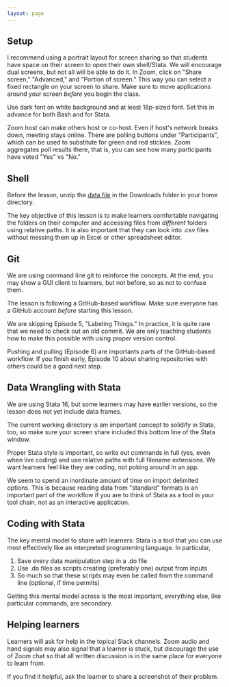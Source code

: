 ```yaml
---
layout: page
---
```

## Setup
I recommend using a portrait layout for screen sharing so that students have space on their screen to open their own shell/Stata. We will encourage dual screens, but not all will be able to do it. In Zoom, click on "Share screen," "Advanced," and "Portion of screen." This way you can select a fixed rectangle on your screen to share. Make sure to move applications around your screen *before* you begin the class.

Use dark font on white background and at least 18p-sized font. Set this in advance for both Bash and for Stata.

Zoom host can make others host or co-host. Even if host's network breaks down, meeting stays online. There are polling buttons under "Participants", which can be used to substitute for green and red stickies. Zoom aggregates poll results there, that is, you can see how many participants have voted "Yes" vs "No."

## Shell
Before the lesson, unzip the [data file](https://zenodo.org/record/3477935/files/dc-economics-v2.0.zip?download=1) in the Downloads folder in your home directory.

The key objective of this lesson is to make learners comfortable navigating the folders on their computer and accessing files from *different* folders using relative paths. It is also important that they can look into .csv files without messing them up in Excel or other spreadsheet editor. 

## Git
We are using command line git to reinforce the concepts. At the end, you may show a GUI client to learners, but not before, so as not to confuse them.

The lesson is following a GitHub-based workflow. Make sure everyone has a GitHub account *before* starting this lesson.

We are skipping Episode 5, "Labeling Things." In practice, it is quite rare that we need to check out an old commit. We are only teaching students how to make this possible with using proper version control.

Pushing and pulling (Episode 6) are importants parts of the GitHub-based workflow. If you finish early, Episode 10 about sharing repositories with others could be a good next step. 

## Data Wrangling with Stata
We are using Stata 16, but some learners may have earlier versions, so the lesson does not yet include data frames.

The current working directory is am important concept to solidify in Stata, too, so make sure your screen share included this bottom line of the Stata window.

Proper Stata style is important, so write out commands in full (yes, even when live coding) and use relative paths with full filename extensions. We want learners feel like they are coding, not poking around in an app.

We seem to spend an inordinate amount of time on import delimited options. This is because reading data from "standard" formats is an important part of the workflow if you are to think of Stata as a tool in your tool chain, not as an interactive application. 

## Coding with Stata
The key mental model to share with learners: Stata is a tool that you can use most effectively like an interpreted programming language. In particular,

1. Save every data manipulation step in a .do file
2. Use .do files as scripts creating (preferably one) output from inputs
3. So much so that these scripts may even be called from the command line (optional, if time permits)

Getting this mental model across is the most important, everything else, like particular commands, are secondary. 

## Helping learners
Learners will ask for help in the topical Slack channels. Zoom audio and hand signals may also signal that a learner is stuck, but discourage the use of Zoom chat so that all written discussion is in the same place for everyone to learn from.

If you find it helpful, ask the learner to share a screenshot of their problem.

